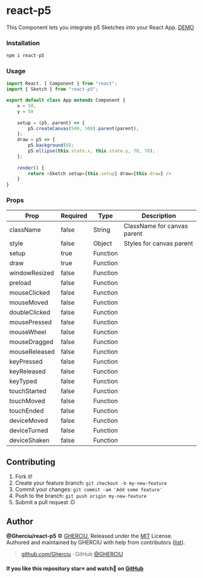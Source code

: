 # react-p5

This Component lets you integrate p5 Sketches into your React App. [DEMO](https://codesandbox.io/s/k09k8knxz5)

### Installation

```bash
npm i react-p5
```

### Usage

```js
import React, { Component } from "react";
import { Sketch } from "react-p5";

export default class App extends Component {
    x = 50,
    y = 50
    
    setup = (p5, parent) => {
        p5.createCanvas(500, 500).parent(parent);
    };
    draw = p5 => {
        p5.background(0);
        p5.ellipse(this.state.x, this.state.y, 70, 70);
    };
    
    render() {
        return <Sketch setup={this.setup} draw={this.draw} />
    }
}
```

### Props

| Prop          | Required | Type     | Description                 |
| ------------- | -------- | -------- | --------------------------- |
| className     | false    | String   | ClassName for canvas parent |
| style         | false    | Object   | Styles for canvas parent    |
| setup         | true     | Function |                             |
| draw          | true     | Function |                             |
| windowResized | false    | Function |                             |
| preload       | false    | Function |                             |
| mouseClicked  | false    | Function |                             |
| mouseMoved    | false    | Function |                             |
| doubleClicked | false    | Function |                             |
| mousePressed  | false    | Function |                             |
| mouseWheel    | false    | Function |                             |
| mouseDragged  | false    | Function |                             |
| mouseReleased | false    | Function |                             |
| keyPressed    | false    | Function |                             |
| keyReleased   | false    | Function |                             |
| keyTyped      | false    | Function |                             |
| touchStarted  | false    | Function |                             |
| touchMoved    | false    | Function |                             |
| touchEnded    | false    | Function |                             |
| deviceMoved   | false    | Function |                             |
| deviceTurned  | false    | Function |                             |
| deviceShaken  | false    | Function |                             |


## Contributing

1. Fork it!
2. Create your feature branch: `git checkout -b my-new-feature`
3. Commit your changes: `git commit -am 'Add some feature'`
4. Push to the branch: `git push origin my-new-feature`
5. Submit a pull request :D

## Author

**@Gherciu/react-p5** © [GHERCIU](https://github.com/Gherciu), Released under the [MIT](./LICENSE) License.<br>
Authored and maintained by GHERCIU with help from contributors ([list](https://github.com/Gherciu/react-p5/contributors)).

> [github.com/Gherciu](https://github.com/Gherciu) · GitHub [@GHERCIU](https://github.com/Gherciu)

#### If you like this repository star⭐ and watch👀 on [GitHub](https://github.com/Gherciu/react-p5)
